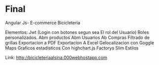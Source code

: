 # Final

Angular Js- E-commerce Bicicleteria

Elementos:
Jwt (Login con botones segun sea El rol del Usuario)
Roles personalizados.
Abm productos
Abm Usuarios
Ab Compras
Filtrado de grillas
Exportacion a PDF
Exportacion A Excel
Gelocalizacion con Goggle Maps
Graficos estadisticos Con highchart.js
Factorys
Slim 
Estilos

Link:
http://bicicleteriaalsina.000webhostapp.com
